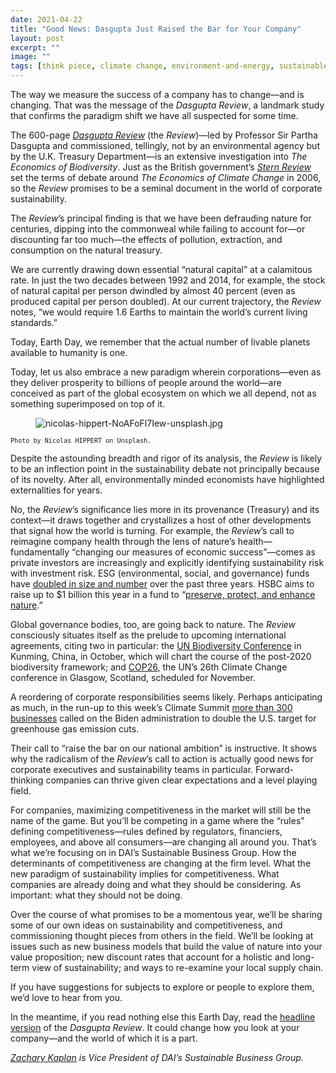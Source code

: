 ```yaml
---
date: 2021-04-22
title: "Good News: Dasgupta Just Raised the Bar for Your Company"
layout: post
excerpt: ""
image: ""
tags: [think piece, climate change, environment-and-energy, sustainable-business]
---
```

<p>The way we measure the success of a company has to change—and is changing. That was the message of the <em>Dasgupta Review</em>, a landmark study that confirms the paradigm shift we have all suspected for some time.</p><p>The 600-page <a href="https://www.gov.uk/government/publications/final-report-the-economics-of-biodiversity-the-dasgupta-review"><em>Dasgupta Review</em></a> (the <em>Review</em>)—led by Professor Sir Partha Dasgupta and commissioned, tellingly, not by an environmental agency but by the U.K. Treasury Department—is an extensive investigation into <em>The Economics of Biodiversity</em>. Just as the British government’s <a href="https://www.lse.ac.uk/granthaminstitute/publication/the-economics-of-climate-change-the-stern-review/"><em>Stern Review</em></a> set the terms of debate around <em>The Economics of Climate Change</em> in 2006, so the <em>Review</em> promises to be a seminal document in the world of corporate sustainability.</p><p>The <em>Review</em>’s principal finding is that we have been defrauding nature for centuries, dipping into the commonweal while failing to account for—or discounting far too much—the effects of pollution, extraction, and consumption on the natural treasury.</p><p>We are currently drawing down essential “natural capital” at a calamitous rate. In just the two decades between 1992 and 2014, for example, the stock of natural capital per person dwindled by almost 40 percent (even as produced capital per person doubled). At our current trajectory, the <em>Review</em> notes, “we would require 1.6 Earths to maintain the world’s current living standards.”</p><p>Today, Earth Day, we remember that the actual number of livable planets available to humanity is one.</p><p>Today, let us also embrace a new paradigm wherein corporations—even as they deliver prosperity to billions of people around the world—are conceived as part of the global ecosystem on which we all depend, not as something superimposed on top of it.</p><figure class="kg-card kg-image-card"><img src="https://pubs.ghost.io/uploads/nicolas-hippert-NoAFoFl7Iew-unsplash.jpg" class="kg-image" alt="nicolas-hippert-NoAFoFl7Iew-unsplash.jpg" loading="lazy"></figure><p><code><code>Photo by Nicolas HIPPERT on Unsplash.</code></code></p><p>Despite the astounding breadth and rigor of its analysis, the <em>Review</em> is likely to be an inflection point in the sustainability debate not principally because of its novelty. After all, environmentally minded economists have highlighted externalities for years.</p><p>No, the <em>Review</em>’s significance lies more in its provenance (Treasury) and its context—it draws together and crystallizes a host of other developments that signal how the world is turning. For example, the <em>Review</em>’s call to reimagine company health through the lens of nature’s health—fundamentally “changing our measures of economic success”—comes as private investors are increasingly and explicitly identifying sustainability risk with investment risk. ESG (environmental, social, and governance) funds have <a href="https://www.cnbc.com/2020/09/02/esg-index-funds-hit-250-billion-as-us-investor-role-in-boom-grows.html">doubled in size and number</a> over the past three years. HSBC aims to raise up to $1 billion this year in a fund to “<a href="https://www.reuters.com/article/us-climate-change-hsbc-pollination-idUSKBN25M1IY">preserve, protect, and enhance nature</a>.”</p><p>Global governance bodies, too, are going back to nature. The <em>Review</em> consciously situates itself as the prelude to upcoming international agreements, citing two in particular: the <a href="https://www.un.org/en/food-systems-summit-2021-en/un-biodiversity-conference">UN Biodiversity Conference</a> in Kunming, China, in October, which will chart the course of the post-2020 biodiversity framework; and <a href="https://ukcop26.org/">COP26</a>, the UN’s 26th Climate Change conference in Glasgow, Scotland, scheduled for November.</p><p>A reordering of corporate responsibilities seems likely. Perhaps anticipating as much, in the run-up to this week’s Climate Summit <a href="https://www.wemeanbusinesscoalition.org/ambitious-u-s-2030-ndc/">more than 300 businesses</a> called on the Biden administration to double the U.S. target for greenhouse gas emission cuts.</p><p>Their call to “raise the bar on our national ambition” is instructive. It shows why the radicalism of the <em>Review</em>’s call to action is actually good news for corporate executives and sustainability teams in particular. Forward-thinking companies can thrive given clear expectations and a level playing field.</p><p>For companies, maximizing competitiveness in the market will still be the name of the game. But you’ll be competing in a game where the “rules” defining competitiveness—rules defined by regulators, financiers, employees, and above all consumers—are changing all around you. That’s what we’re focusing on in DAI’s Sustainable Business Group. How the determinants of competitiveness are changing at the firm level. What the new paradigm of sustainability implies for competitiveness. What companies are already doing and what they should be considering. As important: what they should not be doing.</p><p>Over the course of what promises to be a momentous year, we’ll be sharing some of our own ideas on sustainability and competitiveness, and commissioning thought pieces from others in the field. We’ll be looking at issues such as new business models that build the value of nature into your value proposition; new discount rates that account for a holistic and long-term view of sustainability; and ways to re-examine your local supply chain.</p><p>If you have suggestions for subjects to explore or people to explore them, we’d love to hear from you.</p><p>In the meantime, if you read nothing else this Earth Day, read the <a href="https://assets.publishing.service.gov.uk/government/uploads/system/uploads/attachment_data/file/957629/Dasgupta_Review_-_Headline_Messages.pdf">headline version</a> of the <em>Dasgupta Review</em>. It could change how you look at your company—and the world of which it is a part.</p><p><em><a href="https://www.dai.com/who-we-are/our-team/zachary-kaplan">Zachary Kaplan</a> is Vice President of DAI’s Sustainable Business Group.</em></p>
  